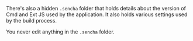 There's also a hidden `.sencha` folder that holds details about the
version of Cmd and Ext JS used by the application. It also holds 
various settings used by the build process.

You never edit anything in the `.sencha` folder.